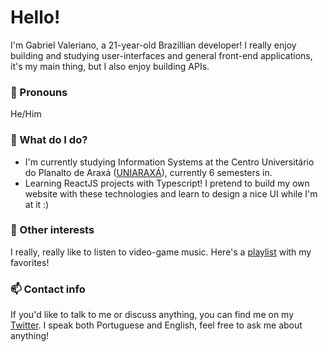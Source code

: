# Hello!

I'm Gabriel Valeriano, a 21-year-old Brazillian developer! I really enjoy building and studying user-interfaces and general front-end applications, it's my main thing, but I also enjoy building APIs.
### 🙂 Pronouns
He/Him
### 🌱 What do I do?
- I'm currently studying Information Systems at the Centro Universitário do Planalto de Araxá ([UNIARAXÁ](https://www.uniaraxa.edu.br/)), currently 6 semesters in.
- Learning ReactJS projects with Typescript! I pretend to build my own website with these technologies and learn to design a nice UI while I'm at it :)
### 🎵 Other interests
I really, really like to listen to video-game music. Here's a [playlist](https://open.spotify.com/playlist/1yH5RnsuPT4SKDLm1IkX0q) with my favorites!
### 📫 Contact info
If you'd like to talk to me or discuss anything, you can find me on my [Twitter](https://twitter.com/Lummiell). I speak both Portuguese and English, feel free to ask me about anything!
